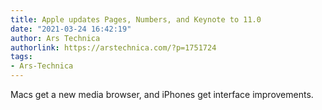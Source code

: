 ```yaml
---
title: Apple updates Pages, Numbers, and Keynote to 11.0
date: "2021-03-24 16:42:19"
author: Ars Technica
authorlink: https://arstechnica.com/?p=1751724
tags:
- Ars-Technica
---
```

Macs get a new media browser, and iPhones get interface improvements.